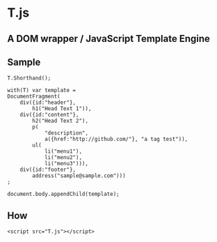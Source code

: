 T.js
=======

A DOM wrapper / JavaScript Template Engine
------

## Sample

    T.Shorthand();

    with(T) var template =
    DocumentFragment(
        div({id:"header"},
            h1("Head Text 1")),
        div({id:"content"},
            h2("Head Text 2"),
            p(
                "description",
                a({href:"http://github.com/"}, "a tag test")),
            ul(
                li("menu1"),
                li("menu2"),
                li("menu3"))),
        div({id:"footer"},
            address("sample@sample.com")))
    ;

    document.body.appendChild(template);

## How

    <script src="T.js"></script>
